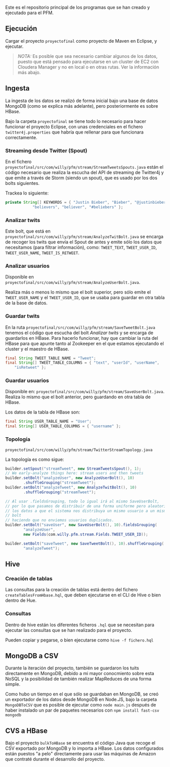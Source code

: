 Este es el repositorio principal de los programas que se han creado y
ejecutado para el PFM.

Ejecución
---------

Cargar el proyecto `proyectofinal` como proyecto de Maven en Eclipse, y ejecutar.

> *NOTA:* Es posible que sea necesario cambiar algunos de los datos, puesto que está pensado
para ejecutarse en un cluster de EC2 con Cloudera Manager y no en local o en otras
rutas. Ver la información más abajo.


Ingesta
-------

La ingesta de los datos se realizó de forma inicial bajo una base de datos MongoDB
(como se explica más adelante), pero posteriormente es sobre HBase.

Bajo la carpeta `proyectofinal` se tiene todo lo necesario para hacer funcionar el
proyecto Eclipse, con unas credenciales en el fichero `twitter4j.properties` que habría
que rellenar para que funcionara correctamente.

### Streaming desde Twitter (Spout)

En el fichero `proyectofinal/src/com/willy/pfm/stream/StreamTweetsSpouts.java`
están el código necesario que realiza la escucha del API de streaming de Twitter4j
y que emite a través de Storm (siendo un spout), que es usado por los dos bolts siguientes.

Trackea lo siguiente:

```java
private String[] KEYWORDS = { "Justin Bieber", "Bieber", "@justinbieber",
            "believers", "believer", "#beliebers" };
```

### Analizar twits

Este bolt, que está en `proyectofinal/src/com/willy/pfm/stream/AnalyzeTwitBolt.java`
se encarga de recoger los twits que envía el Spout de antes y emite sólo los datos que
necesitamos (para filtrar información), como: `TWEET_TEXT`, `TWEET_USER_ID`,
`TWEET_USER_NAME`, `TWEET_IS_RETWEET`.

### Analizar usuarios

Disponible en `proyectofinal/src/com/willy/pfm/stream/AnalyzeUserBolt.java`.

Realiza más o menos lo mismo que el bolt superior, pero sólo emite el `TWEET_USER_NAME` y
el `TWEET_USER_ID`, que se usaba para guardar en otra tabla de la base de datos.

### Guardar twits

En la ruta `proyectofinal/src/com/willy/pfm/stream/SaveTweetBolt.java` tenemos el código
que escucha del bolt _Analizar twits_ y se encarga de guardarlos en HBase. Para hacerlo
funcionar, hay que cambiar la ruta del HBase para que apunte tanto al Zookeeper en el que
estamos ejecutando el cluster y el maestro de HBase.

```java
final String TWEET_TABLE_NAME = "Tweet";
final String[] TWEET_TABLE_COLUMNS = { "text", "userId", "userName",
    "isRetweet" };
```

### Guardar usuarios

Disponible en: `proyectofinal/src/com/willy/pfm/stream/SaveUserBolt.java`. Realiza lo
mismo que el bolt anterior, pero guardando en otra tabla de HBase.

Los datos de la tabla de HBase son:

```java
final String USER_TABLE_NAME = "User";
final String[] USER_TABLE_COLUMNS = { "username" };
```

### Topología

`proyectofinal/src/com/willy/pfm/stream/TwitterStreamTopology.java`

La topología es como sigue:

```java
builder.setSpout("streamTweet", new StreamTweetsSpout(), 1);
// We early-analyze things here: stream users and then tweets
builder.setBolt("analyzeUser", new AnalyzeUserBolt(), 10)
        .shuffleGrouping("streamTweet");
builder.setBolt("analyzeTweet", new AnalyzeTwitBolt(), 10)
        .shuffleGrouping("streamTweet");

// Al usar .fieldsGrouping, todo lo igual irá al mismo SaveUserBolt,
// por lo que pasamos de distribuir de una forma uniforme pero aleatoria
// los datos a que el sistema nos distribuya un mismo usuario a un mismo
// bolt
// haciendo que no enviemos usuarios duplicados.
builder.setBolt("saveUser", new SaveUserBolt(), 10).fieldsGrouping(
        "analyzeUser",
        new Fields(com.willy.pfm.stream.Fields.TWEET_USER_ID));

builder.setBolt("saveTweet", new SaveTweetBolt(), 10).shuffleGrouping(
        "analyzeTweet");
```

Hive
----

### Creación de tablas

Las consultas para la creación de tablas está dentro del fichero
`createTablesFromHbase.hql`, que deben ejecutarse en el CLI de Hive o bien
dentro de Hue.

### Consultas

Dentro de hive están los diferentes ficheros `.hql` que se necesitan para ejecutar
las consultas que se han realizado para el proyecto.

Pueden copiar y pegarse, o bien ejecutarse como `hive -f fichero.hql`


MongoDB a CSV
-------------

Durante la iteración del proyecto, también se guardaron los tuits directamente
en MongoDB, debido a mi mayor conocmiento sobre esta NoSQL y la posibilidad de
también realizar MapReduces de una forma simple.

Como hubo un tiempo en el que sólo se guardaban en MongoDB, se creó un exportador
de los datos desde MongoDB en Node.JS, bajo la carpeta `MongoDBToCSV` que es
posible de ejecutar como `node main.js` después de haber instalado un par de paquetes
necesarios con `npm install fast-csv mongodb`

CVS a HBase
-----------

Bajo el proyecto `bulkToHBase` se encuentra el código Java que recoge el CSV
exportado por MongoDB y lo importa a HBase. Los datos configurados están puestos
"a pelo" directamente para usar las máquinas de Amazon que contraté durante el
desarrollo del proyecto.